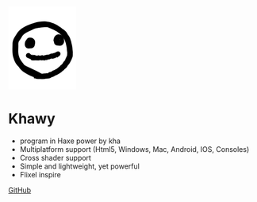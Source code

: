 ![Khawy](./logo.svg)

# Khawy

- program in Haxe power by kha
- Multiplatform support (Html5, Windows, Mac, Android, IOS, Consoles)
- Cross shader support
- Simple and lightweight, yet powerful
- Flixel inspire




[GitHub](https://github.com/juakob/khawy)
